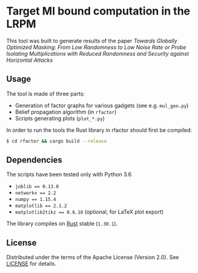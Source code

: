 # Target MI bound computation in the LRPM

This tool was built to generate results of the paper
*Towards Globally Optimized Masking:
From Low Randomness to Low Noise Rate or Probe Isolating Multiplications with Reduced
Randomness and Security against Horizontal Attacks*


## Usage

The tool is made of three parts:
* Generation of factor graphs for various gadgets (see e.g. `mul_gen.py`)
* Belief propagation algorithm (in `rfactor`)
* Scripts generating plots (`plot_*.py`)

In order to run the tools the Rust library in rfactor should first be compiled:
```sh
$ cd rfactor && cargo build --release
```

## Dependencies

The scripts have been tested only with Python 3.6
* `joblib == 0.13.0`
* `networkx == 2.2`
* `numpy == 1.15.4`
* `matplotlib == 2.1.2`
* `matplotlib2tikz == 0.6.18` (optional, for LaTeX plot export)

The library compiles on [Rust](https://rust-lang.org) stable (`1.30.1`).

## License

Distributed under the terms of the Apache License (Version 2.0).
See [LICENSE](LICENSE) for details.
